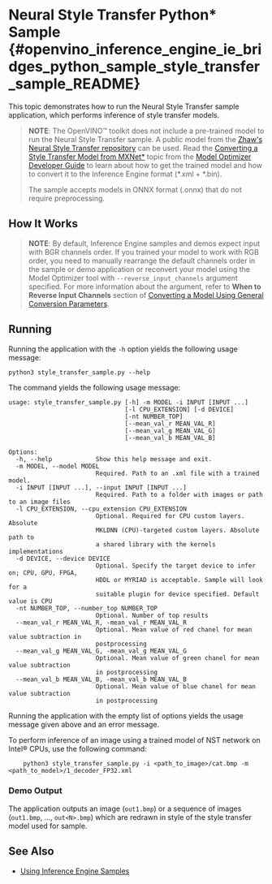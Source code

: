 # Neural Style Transfer Python* Sample {#openvino_inference_engine_ie_bridges_python_sample_style_transfer_sample_README}

This topic demonstrates how to run the Neural Style Transfer sample application, which performs
inference of style transfer models.

> **NOTE**: The OpenVINO™ toolkit does not include a pre-trained model to run the Neural Style Transfer sample. A public model from the [Zhaw's Neural Style Transfer repository](https://github.com/zhaw/neural_style) can be used. Read the [Converting a Style Transfer Model from MXNet*](../../../../../docs/MO_DG/prepare_model/convert_model/mxnet_specific/Convert_Style_Transfer_From_MXNet.md) topic from the [Model Optimizer Developer Guide](../../../../../docs/MO_DG/Deep_Learning_Model_Optimizer_DevGuide.md) to learn about how to get the trained model and how to convert it to the Inference Engine format (\*.xml + \*.bin).
> 
> The sample accepts models in ONNX format (.onnx) that do not require preprocessing.

## How It Works

> **NOTE**: By default, Inference Engine samples and demos expect input with BGR channels order. If you trained your model to work with RGB order, you need to manually rearrange the default channels order in the sample or demo application or reconvert your model using the Model Optimizer tool with `--reverse_input_channels` argument specified. For more information about the argument, refer to **When to Reverse Input Channels** section of [Converting a Model Using General Conversion Parameters](../../../../../docs/MO_DG/prepare_model/convert_model/Converting_Model_General.md).

## Running

Running the application with the <code>-h</code> option yields the following usage message:
```
python3 style_transfer_sample.py --help
```
The command yields the following usage message:
```
usage: style_transfer_sample.py [-h] -m MODEL -i INPUT [INPUT ...]
                                [-l CPU_EXTENSION] [-d DEVICE]
                                [-nt NUMBER_TOP]
                                [--mean_val_r MEAN_VAL_R]
                                [--mean_val_g MEAN_VAL_G]
                                [--mean_val_b MEAN_VAL_B]

Options:
  -h, --help            Show this help message and exit.
  -m MODEL, --model MODEL
                        Required. Path to an .xml file with a trained model.
  -i INPUT [INPUT ...], --input INPUT [INPUT ...]
                        Required. Path to a folder with images or path to an image files
  -l CPU_EXTENSION, --cpu_extension CPU_EXTENSION
                        Optional. Required for CPU custom layers. Absolute
                        MKLDNN (CPU)-targeted custom layers. Absolute path to
                        a shared library with the kernels implementations
  -d DEVICE, --device DEVICE
                        Optional. Specify the target device to infer on; CPU, GPU, FPGA,
                        HDDL or MYRIAD is acceptable. Sample will look for a
                        suitable plugin for device specified. Default value is CPU
  -nt NUMBER_TOP, --number_top NUMBER_TOP
                        Optional. Number of top results
  --mean_val_r MEAN_VAL_R, -mean_val_r MEAN_VAL_R
                        Optional. Mean value of red chanel for mean value subtraction in
                        postprocessing
  --mean_val_g MEAN_VAL_G, -mean_val_g MEAN_VAL_G
                        Optional. Mean value of green chanel for mean value subtraction
                        in postprocessing
  --mean_val_b MEAN_VAL_B, -mean_val_b MEAN_VAL_B
                        Optional. Mean value of blue chanel for mean value subtraction
                        in postprocessing
```

Running the application with the empty list of options yields the usage message given above and an error message.

To perform inference of an image using a trained model of NST network on Intel® CPUs, use the following command:
```
    python3 style_transfer_sample.py -i <path_to_image>/cat.bmp -m <path_to_model>/1_decoder_FP32.xml
```

### Demo Output

The application outputs an image (`out1.bmp`) or a sequence of images (`out1.bmp`, ..., `out<N>.bmp`) which are redrawn in style of the style transfer model used for sample.

## See Also 
* [Using Inference Engine Samples](../../../../../docs/IE_DG/Samples_Overview.md)



